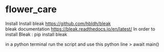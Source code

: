 # flower_care


Install 
Install bleak  https://github.com/hbldh/bleak  
bleak documentation https://bleak.readthedocs.io/en/latest/
In order to install Bleak : pip install bleak 


in a python terminal run the script and use this python line > await main()
